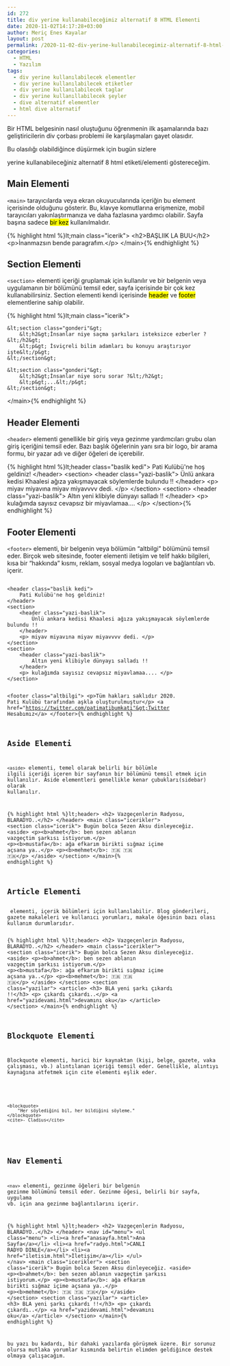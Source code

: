 ```yaml
---
id: 272
title: div yerine kullanabileceğimiz alternatif 8 HTML Elementi
date: 2020-11-02T14:17:28+03:00
author: Meriç Enes Kayalar
layout: post
permalink: /2020-11-02-div-yerine-kullanabilecegimiz-alternatif-8-html-elementi
categories:
  - HTML
  - Yazılım
tags:
  - div yerine kullanılabilecek elementler
  - div yerine kullanılabilecek etiketler
  - div yerine kullanılabilecek taglar
  - div yerine kullanıllabilecek şeyler
  - dive alternatif elementler
  - html dive alternatif
---
```


Bir HTML belgesinin nasıl oluştuğunu öğrenmenin ilk aşamalarında bazı geliştiricilerin div çorbası problemi ile karşılaşmaları gayet olasıdır.

Bu olasılığı olabildiğince düşürmek için bugün sizlere <div> yerine kullanabileceğiniz alternatif 8 html etiketi/elementi göstereceğim.

## Main Elementi

`<main>` tarayıcılarda veya ekran okuyucularında içeriğin bu element içerisinde olduğunu gösterir. Bu, klavye komutlarına erişmenize, mobil tarayıcıları yakınlaştırmanıza ve daha fazlasına yardımcı olabilir. Sayfa başına sadece <mark>bir kez</mark> kullanılmalıdır.

{% highlight html %}lt;main class="icerik"&gt;
&lt;h2&gt;BAŞLIIK LA BUU&lt;/h2&gt;
&lt;p&gt;İnanmazsın bende paragrafım.&lt;/p&gt;
&lt;/main&gt;{% endhighlight %}

## Section Elementi

`<section>` elementi içeriği gruplamak için kullanılır ve bir belgenin veya uygulamanın bir bölümünü temsil eder, sayfa içerisinde bir çok kez kullanabilirsiniz. Section elementi kendi içerisinde <mark>header</mark> ve <mark>footer</mark> elementlerine sahip olabilir.

{% highlight html %}lt;main class="icerik"&gt;

    &lt;section class="gonderi"&gt;
        &lt;h2&gt;İnsanlar niye saçma şarkıları isteksizce ezberler ?&lt;/h2&gt;
        &lt;p&gt; İsviçreli bilim adamları bu konuyu araştırıyor işte&lt;/p&gt;
    &lt;/section&gt;

    &lt;section class="gonderi"&gt;
        &lt;h2&gt;İnsanlar niye soru sorar ?&lt;/h2&gt;
        &lt;p&gt;...&lt;/p&gt;
    &lt;/section&gt;

&lt;/main&gt;{% endhighlight %}

## Header Elementi

`<header>` elementi genellikle bir giriş veya gezinme yardımcıları grubu olan giriş içeriğini temsil eder. Bazı başlık öğelerinin yanı sıra bir logo, bir arama formu, bir yazar adı ve diğer öğeleri de içerebilir.

{% highlight html %}lt;header class="baslik kedi"&gt;
Pati Kulübü&#39;ne hoş geldiniz!
&lt;/header&gt;
&lt;section&gt;
&lt;header class="yazi-baslik"&gt;
Ünlü ankara kedisi Khaalesi ağıza yakışmayacak söylemlerde bulundu !!
&lt;/header&gt;
&lt;p&gt; miyav miyavına miyav miyavvvv dedi. &lt;/p&gt;
&lt;/section&gt;
&lt;section&gt;
&lt;header class="yazi-baslik"&gt;
Altın yeni klibiyle dünyayı salladı !!
&lt;/header&gt;
&lt;p&gt; kulağımda sayısız cevapsız bir miyavlamaa.... &lt;/p&gt;
&lt;/section&gt;{% endhighlight %}

## Footer Elementi

`<footer>` elementi, bir belgenin veya bölümün “altbilgi” bölümünü temsil eder. Birçok web sitesinde, footer elementi iletişim ve telif hakkı bilgileri, kısa bir “hakkında” kısmı, reklam, sosyal medya logoları ve bağlantıları vb. içerir.

<div class="hcb_wrap">
  <pre class="prism line-numbers lang-html" data-file="index.html" data-lang="HTML"><code>
&lt;header class="baslik kedi"&gt;
    Pati Kulübü&#39;ne hoş geldiniz!
&lt;/header&gt;
&lt;section&gt;
    &lt;header class="yazi-baslik"&gt;
        Ünlü ankara kedisi Khaalesi ağıza yakışmayacak söylemlerde bulundu !!
    &lt;/header&gt;
    &lt;p&gt; miyav miyavına miyav miyavvvv dedi. &lt;/p&gt;
&lt;/section&gt;
&lt;section&gt;
    &lt;header class="yazi-baslik"&gt;
        Altın yeni klibiyle dünyayı salladı !!
    &lt;/header&gt;
    &lt;p&gt; kulağımda sayısız cevapsız miyavlamaa.... &lt;/p&gt;
&lt;/section&gt;

&lt;footer class="altbilgi"&gt;
&lt;p&gt;Tüm hakları saklıdır 2020. Pati Kulübü tarafından aşkla oluşturulmuştur&lt;/p&gt;
&lt;a href="https://twitter.com/patimatibumkati"&gt;Twitter Hesabımız&lt;/a&gt;
&lt;/footer&gt;{% endhighlight %}

## Aside Elementi

`<aside>` elementi, temel olarak belirli bir bölümle ilgili içeriği içeren bir sayfanın bir bölümünü temsil etmek için kullanılır. Aside elementleri genellikle kenar çubukları(sidebar) olarak kullanılır.

{% highlight html %}lt;header&gt;
&lt;h2&gt; Vazgeçenlerin Radyosu, BLARADYO..&lt;/h2&gt;
&lt;/header&gt;
&lt;main class="icerikler"&gt;
&lt;section class="icerik"&gt;
Bugün bolca Sezen Aksu dinleyeceğiz.
&lt;aside&gt;
&lt;p&gt;&lt;b&gt;ahmet&lt;/b&gt;: ben sezen ablanın vazgeçtim şarkısı istiyorum.&lt;/p&gt;
&lt;p&gt;&lt;b&gt;mustafa&lt;/b&gt;: ağa efkarım birikti sığmaz içime açsana ya..&lt;/p&gt;
&lt;p&gt;&lt;b&gt;mehmet&lt;/b&gt;: 🇹🇷 🇹🇷 🇹🇷&lt;/p&gt;
&lt;/aside&gt;
&lt;/section&gt;
&lt;/main&gt;{% endhighlight %}

## Article Elementi

<article> elementi, içerik bölümleri için kullanılabilir. Blog gönderileri, gazete makaleleri ve kullanıcı yorumları, makale öğesinin bazı olası kullanım durumlarıdır.

{% highlight html %}lt;header&gt;
&lt;h2&gt; Vazgeçenlerin Radyosu, BLARADYO..&lt;/h2&gt;
&lt;/header&gt;
&lt;main class="icerikler"&gt;
&lt;section class="icerik"&gt;
Bugün bolca Sezen Aksu dinleyeceğiz.
&lt;aside&gt;
&lt;p&gt;&lt;b&gt;ahmet&lt;/b&gt;: ben sezen ablanın vazgeçtim şarkısı istiyorum.&lt;/p&gt;
&lt;p&gt;&lt;b&gt;mustafa&lt;/b&gt;: ağa efkarım birikti sığmaz içime açsana ya..&lt;/p&gt;
&lt;p&gt;&lt;b&gt;mehmet&lt;/b&gt;: 🇹🇷 🇹🇷 🇹🇷&lt;/p&gt;
&lt;/aside&gt;
&lt;/section&gt;
&lt;section class="yazilar"&gt;
&lt;article&gt;
&lt;h3&gt; BLA yeni şarkı çıkardı !!&lt;/h3&gt;
&lt;p&gt; çıkardı çıkardı..&lt;/p&gt;
&lt;a href="yazidevami.html"&gt;devamını oku&lt;/a&gt;
&lt;/article&gt;
&lt;/section&gt;
&lt;/main&gt;{% endhighlight %}

## Blockquote Elementi

Blockquote elementi, harici bir kaynaktan (kişi, belge, gazete, vaka çalışması, vb.) alıntılanan içeriği temsil eder. Genellikle, alıntıyı kaynağına atfetmek için cite elementi eşlik eder.

<div class="hcb_wrap">
  <pre class="prism line-numbers lang-html" data-lang="HTML"><code>&lt;blockquote&gt;
    "Her söylediğini bil, her bildiğini söyleme."
&lt;/blockquote&gt;
&lt;cite&gt;- Cladius&lt;/cite&gt;</code></pre>
</div>

## Nav Elementi

`<nav>` elementi, gezinme öğeleri bir belgenin gezinme bölümünü temsil eder. Gezinme öğesi, belirli bir sayfa, uygulama vb. için ana gezinme bağlantılarını içerir.

{% highlight html %}lt;header&gt;
&lt;h2&gt; Vazgeçenlerin Radyosu, BLARADYO..&lt;/h2&gt;
&lt;/header&gt;
&lt;nav id="menu"&gt;
&lt;ul class="menu"&gt;
&lt;li&gt;&lt;a href="anasayfa.html"&gt;Ana Sayfa&lt;/a&gt;&lt;/li&gt;
&lt;li&gt;&lt;a href="radyo.html"&gt;CANLI RADYO DINLE&lt;/a&gt;&lt;/li&gt;
&lt;li&gt;&lt;a href="iletisim.html"&gt;İletişim&lt;/a&gt;&lt;/li&gt;
&lt;/ul&gt;
&lt;/nav&gt;
&lt;main class="icerikler"&gt;
&lt;section class="icerik"&gt;
Bugün bolca Sezen Aksu dinleyeceğiz.
&lt;aside&gt;
&lt;p&gt;&lt;b&gt;ahmet&lt;/b&gt;: ben sezen ablanın vazgeçtim şarkısı istiyorum.&lt;/p&gt;
&lt;p&gt;&lt;b&gt;mustafa&lt;/b&gt;: ağa efkarım birikti sığmaz içime açsana ya..&lt;/p&gt;
&lt;p&gt;&lt;b&gt;mehmet&lt;/b&gt;: 🇹🇷 🇹🇷 🇹🇷&lt;/p&gt;
&lt;/aside&gt;
&lt;/section&gt;
&lt;section class="yazilar"&gt;
&lt;article&gt;
&lt;h3&gt; BLA yeni şarkı çıkardı !!&lt;/h3&gt;
&lt;p&gt; çıkardı çıkardı..&lt;/p&gt;
&lt;a href="yazidevami.html"&gt;devamını oku&lt;/a&gt;
&lt;/article&gt;
&lt;/section&gt;
&lt;/main&gt;{% endhighlight %}

bu yazı bu kadardı, bir dahaki yazılarda görüşmek üzere. Bir sorunuz olursa mutlaka yorumlar kısmında belirtin elimden geldiğince destek olmaya çalışacağım.
